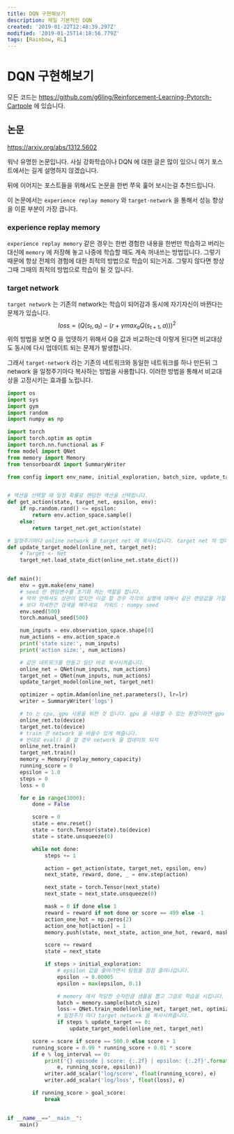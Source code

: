 ```yaml
---
title: DQN 구현해보기
description: 제일 기본적인 DQN
created: '2019-01-22T12:48:39.297Z'
modified: '2019-01-25T14:18:56.779Z'
tags: [Rainbow, RL]
---
```


# DQN 구현해보기

모든 코드는 <https://github.com/g6ling/Reinforcement-Learning-Pytorch-Cartpole> 에 있습니다.
## 논문
<https://arxiv.org/abs/1312.5602>

워낙 유명한 논문입니다. 사실 강화학습이나 DQN 에 대한 글은 많이 있으니 여기 포스트에서는 길게 설명하지 않겠습니다.

뒤에 이어지는 포스트들을 위해서도 논문을 한번 쭈욱 훑어 보시는걸 추천드립니다.

이 논문에서는 `experience replay memory` 와 `target-network` 을 통해서 성능 향상을 이룬 부분이 가장 큽니다.


### experience replay memory
`experience replay memory` 같은 경우는 한번 경험한 내용을 한번만 학습하고 버리는 대신에 `memory` 에 저장해 놓고 나중에 학습할 때도 계속 꺼내쓰는 방법입니다. 그렇기 때문에 항상 전체의 경험에 대한 최적의 방법으로 학습이 되는거죠. 그렇지 않다면 항상 그때 그때의 최적의 방법으로 학습이 될 것 입니다.

### target network
`target network` 는 기존의 network는 학습이 되어감과 동시에 자기자신이 바뀐다는 문제가 있습니다. 
$$loss = (Q(s_t,a_t) - (r + \gamma max_aQ(s_{t+1}, a)))^2$$
위의 방법을 보면 Q 을 업뎃하기 위해서 Q을 값과 비교하는데 이렇게 된다면 비교대상도 동시에 다시 업데이트 되는 문제가 발생합니다.

그래서 `target-network` 라는 기존의 네트워크와 동일한 네트워크를 하나 만든뒤 그 network 을 일정주기마다 복사하는 방법을 사용합니다. 이러한 방법을 통해서 비교대상을 고정시키는 효과를 노립니다.

```python
import os
import sys
import gym
import random
import numpy as np

import torch
import torch.optim as optim
import torch.nn.functional as F
from model import QNet
from memory import Memory
from tensorboardX import SummaryWriter

from config import env_name, initial_exploration, batch_size, update_target, goal_score, log_interval, device, replay_memory_capacity, lr


# 액션을 선택할 때 일정 확률로 랜덤한 액션을 선택합니다.
def get_action(state, target_net, epsilon, env):
    if np.random.rand() <= epsilon:
        return env.action_space.sample()
    else:
        return target_net.get_action(state)

# 일정주기마다 online network 을 target net 에 복사시킵니다. target net 의 업데이트는 자주 일어나지 않기 때문에 target network 가 고정된 것과 같은 효과를 가질 수 있습니다.
def update_target_model(online_net, target_net):
    # Target <- Net
    target_net.load_state_dict(online_net.state_dict())


def main():
    env = gym.make(env_name)
    # seed 란 랜덤변수를 초기화 하는 역할을 합니다. 
    # 딱히 안하셔도 상관이 없지만 이걸 할 경우 각각의 실행에 대해서 같은 랜덤값을 가질 수 있습니다.
    # 보다 자세한건 검색을 해주세요  키워드 : numpy seed 
    env.seed(500)
    torch.manual_seed(500)

    num_inputs = env.observation_space.shape[0]
    num_actions = env.action_space.n
    print('state size:', num_inputs)
    print('action size:', num_actions)

    # 같은 네트워크를 만들고 일단 바로 복사시켜줍니다.
    online_net = QNet(num_inputs, num_actions)
    target_net = QNet(num_inputs, num_actions)
    update_target_model(online_net, target_net)

    optimizer = optim.Adam(online_net.parameters(), lr=lr)
    writer = SummaryWriter('logs')

    # to 는 cpu, gpu 사용을 위한 것 입니다. gpu 을 사용할 수 있는 환경이라면 gpu 을 사용합니다.
    online_net.to(device)
    target_net.to(device)
    # train 은 network 을 바꿀수 있게 해줍니다.
    # 반대로 eval() 을 할 경우 network 을 업데이트 되지 
    online_net.train()
    target_net.train()
    memory = Memory(replay_memory_capacity)
    running_score = 0
    epsilon = 1.0
    steps = 0
    loss = 0

    for e in range(3000):
        done = False

        score = 0
        state = env.reset()
        state = torch.Tensor(state).to(device)
        state = state.unsqueeze(0)

        while not done:
            steps += 1

            action = get_action(state, target_net, epsilon, env)
            next_state, reward, done, _ = env.step(action)

            next_state = torch.Tensor(next_state)
            next_state = next_state.unsqueeze(0)

            mask = 0 if done else 1
            reward = reward if not done or score == 499 else -1
            action_one_hot = np.zeros(2)
            action_one_hot[action] = 1
            memory.push(state, next_state, action_one_hot, reward, mask)

            score += reward
            state = next_state

            if steps > initial_exploration:
                # epsilon 값을 줄여가면서 탐험을 점점 줄여나갑니다.
                epsilon -= 0.00005
                epsilon = max(epsilon, 0.1)

                # memory 에서 적당한 숫자만큼 샘플을 뽑고 그걸로 학습을 시킵니다. 이렇게 함으로써 전체 에피소드에 대한 최적해를 찾아갑니다.
                batch = memory.sample(batch_size)
                loss = QNet.train_model(online_net, target_net, optimizer, batch)
                # 일정주기 마다 target network 을 복사시켜줍니다.
                if steps % update_target == 0:
                    update_target_model(online_net, target_net)

        score = score if score == 500.0 else score + 1
        running_score = 0.99 * running_score + 0.01 * score
        if e % log_interval == 0:
            print('{} episode | score: {:.2f} | epsilon: {:.2f}'.format(
                e, running_score, epsilon))
            writer.add_scalar('log/score', float(running_score), e)
            writer.add_scalar('log/loss', float(loss), e)

        if running_score > goal_score:
            break


if __name__=="__main__":
    main()
```
